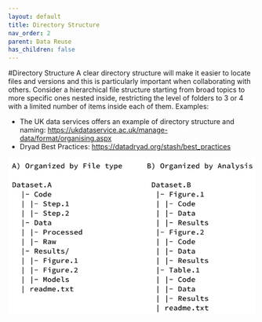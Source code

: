 ```yaml
---
layout: default
title: Directory Structure
nav_order: 2
parent: Data Reuse
has_children: false
---
```

#Directory Structure 
A clear directory structure will make it easier to locate files and versions and this is particularly important when collaborating with others. Consider a hierarchical file structure starting from broad topics to more specific ones nested inside, restricting the level of folders to 3 or 4 with a limited number of items inside each of them. 
Examples:
- The UK data services offers an example of directory structure and naming: https://ukdataservice.ac.uk/manage-data/format/organising.aspx 
- Dryad Best Practices: https://datadryad.org/stash/best_practices 

![Directory Structure](../img/dataset-structure.jpeg)

